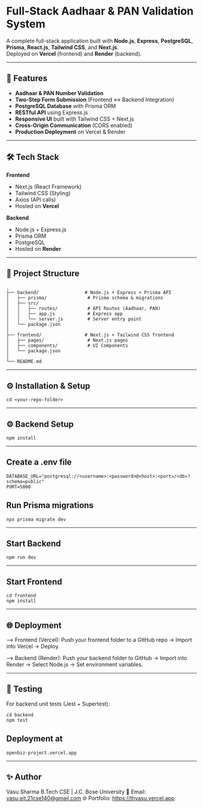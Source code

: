 # Full-Stack Aadhaar & PAN Validation System

A complete full-stack application built with **Node.js**, **Express**, **PostgreSQL**, **Prisma**, **React.js**, **Tailwind CSS**, and **Next.js**.  
Deployed on **Vercel** (frontend) and **Render** (backend).  

---

## 🚀 Features

- **Aadhaar & PAN Number Validation**
- **Two-Step Form Submission** (Frontend ↔ Backend Integration)
- **PostgreSQL Database** with Prisma ORM
- **RESTful API** using Express.js
- **Responsive UI** built with Tailwind CSS + Next.js
- **Cross-Origin Communication** (CORS enabled)
- **Production Deployment** on Vercel & Render

---

## 🛠 Tech Stack

**Frontend**
- Next.js (React Framework)
- Tailwind CSS (Styling)
- Axios (API calls)
- Hosted on **Vercel**

**Backend**
- Node.js + Express.js
- Prisma ORM
- PostgreSQL
- Hosted on **Render**

---

## 📂 Project Structure

```plaintext
.
├── backend/                 # Node.js + Express + Prisma API
│   ├── prisma/               # Prisma schema & migrations
│   ├── src/
│   │   ├── routes/           # API Routes (Aadhaar, PAN)
│   │   ├── app.js            # Express app
│   │   └── server.js         # Server entry point
│   └── package.json
│
├── frontend/                # Next.js + Tailwind CSS frontend
│   ├── pages/                # Next.js pages
│   ├── components/           # UI Components
│   └── package.json
│
└── README.md
```
---

## ⚙️ Installation & Setup

```git clone <your-repo-url>
cd <your-repo-folder>
```
---

## ⚙️ Backend Setup
```cd backend
npm install
```
---

## Create a .env file
```
DATABASE_URL="postgresql://<username>:<password>@<host>:<port>/<db>?schema=public"
PORT=5000

```

## Run Prisma migrations

```
npx prisma migrate dev

```

---

## Start Backend
```
npm run dev
```
---
## Start Frontend
```
cd frontend
npm install
```
---

## 🌐 Deployment
--> Frontend (Vercel):
Push your frontend folder to a GitHub repo → Import into Vercel → Deploy.

--> Backend (Render):
Push your backend folder to GitHub → Import into Render → Select Node.js → Set environment variables.

---

## 🧪 Testing
For backend unit tests (Jest + Supertest):
```
cd backend
npm test
```
## Deployment at 
```
openbiz-project.vercel.app
```
---

## ✨ Author
Vasu Sharma
B.Tech CSE | J.C. Bose University
📧 Email: vasu.eit.21cse140@gmail.com
🌐 Portfolio: https://thvasu.vercel.app

